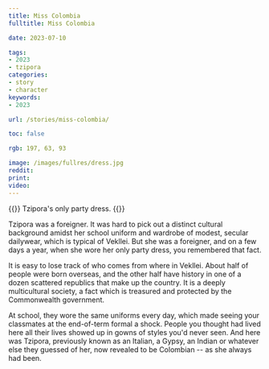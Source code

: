 ```yaml
---
title: Miss Colombia
fulltitle: Miss Colombia

date: 2023-07-10

tags:
- 2023
- tzipora
categories:
- story
- character
keywords:
- 2023

url: /stories/miss-colombia/

toc: false

rgb: 197, 63, 93

image: /images/fullres/dress.jpg
reddit:
print:
video:
---
```

{{<hint caption>}}
Tzipora's only party dress.
{{</hint>}}

Tzipora was a foreigner. It was hard to pick out a distinct cultural background amidst her school uniform and wardrobe of modest, secular dailywear, which is typical of Vekllei. But she was a foreigner, and on a few days a year, when she wore her only party dress, you remembered that fact.

It is easy to lose track of who comes from where in Vekllei. About half of people were born overseas, and the other half have history in one of a dozen scattered republics that make up the country. It is a deeply multicultural society, a fact which is treasured and protected by the Commonwealth government.

At school, they wore the same uniforms every day, which made seeing your classmates at the end-of-term formal a shock. People you thought had lived here all their lives showed up in gowns of styles you'd never seen. And here was Tzipora, previously known as an Italian, a Gypsy, an Indian or whatever else they guessed of her, now revealed to be Colombian -- as she always had been.

<!--In general, the centralisation of textiles and clothing manufacturers in Vekllei has had the effect of obscuring ethnicity. The Commonwealth has no common race, language or culture. Instead, it is a country by values and circumstance. This is a market that offers everyone basically the same department stores with the same styles of clothes, whether your family has been here for two weeks or a thousand years. The wardrobes of Vekllei people are filled with modest dailywear and something nice for church or occasions, which has the effect of reifying the appearance of society.

To clarify, when we talk about dressing people 'basically the same,' we do not imply literal uniforms as found in their schools or something comparable to the 'Mao-suit' -- department stores offer a million items in many styles. But they are all *commonwealth* styles, in a vision of the *democratic* man and woman, and so they do not contribute to the diverse cultural clothing background of Vekllei's disparate republics. That is not to say that traditional or cultural clothing does not exist (it is common) or that it is suppressed (it isn't) -- just that this state of affairs is convenient for a new country eager to celebrate a shared, civic identity in which any man filled with the democratic spirit can gain citizenship.-->




